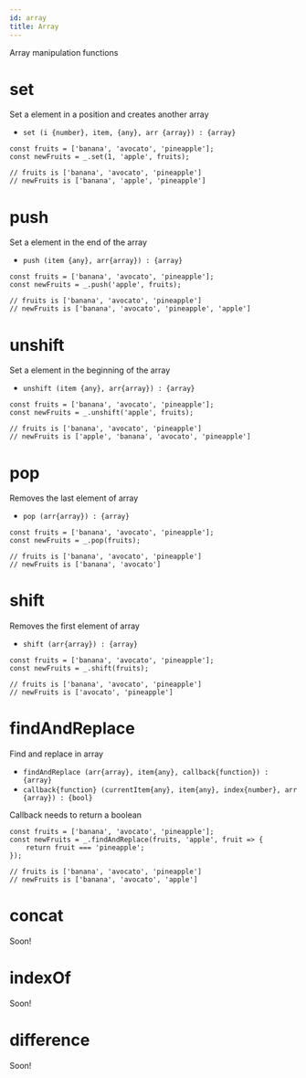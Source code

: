 ```yaml
---
id: array
title: Array
---
```

Array manipulation functions

# set
Set a element in a position and creates another array

 - `set (i {number}, item, {any}, arr {array}) : {array}`

```
const fruits = ['banana', 'avocato', 'pineapple'];
const newFruits = _.set(1, 'apple', fruits);

// fruits is ['banana', 'avocato', 'pineapple']
// newFruits is ['banana', 'apple', 'pineapple']
```

# push
Set a element in the end of the array

 - `push (item {any}, arr{array}) : {array}`

```
const fruits = ['banana', 'avocato', 'pineapple'];
const newFruits = _.push('apple', fruits);

// fruits is ['banana', 'avocato', 'pineapple']
// newFruits is ['banana', 'avocato', 'pineapple', 'apple']
```
# unshift
Set a element in the beginning of the array

 - `unshift (item {any}, arr{array}) : {array}`

```
const fruits = ['banana', 'avocato', 'pineapple'];
const newFruits = _.unshift('apple', fruits);

// fruits is ['banana', 'avocato', 'pineapple']
// newFruits is ['apple', 'banana', 'avocato', 'pineapple']
```

# pop
Removes the last element of array

 - `pop (arr{array}) : {array}`

```
const fruits = ['banana', 'avocato', 'pineapple'];
const newFruits = _.pop(fruits);

// fruits is ['banana', 'avocato', 'pineapple']
// newFruits is ['banana', 'avocato']
```
# shift
Removes the first element of array

 - `shift (arr{array}) : {array}`

```
const fruits = ['banana', 'avocato', 'pineapple'];
const newFruits = _.shift(fruits);

// fruits is ['banana', 'avocato', 'pineapple']
// newFruits is ['avocato', 'pineapple']
```

# findAndReplace
Find and replace in array
 - `findAndReplace (arr{array}, item{any}, callback{function}) : {array}`
 - `callback{function} (currentItem{any}, item{any}, index{number}, arr {array}) : {bool}`

Callback needs to return a boolean

```
const fruits = ['banana', 'avocato', 'pineapple'];
const newFruits = _.findAndReplace(fruits, 'apple', fruit => {
    return fruit === 'pineapple';
});

// fruits is ['banana', 'avocato', 'pineapple']
// newFruits is ['banana', 'avocato', 'apple']
```
# concat
Soon!

# indexOf
Soon!

# difference
Soon!
